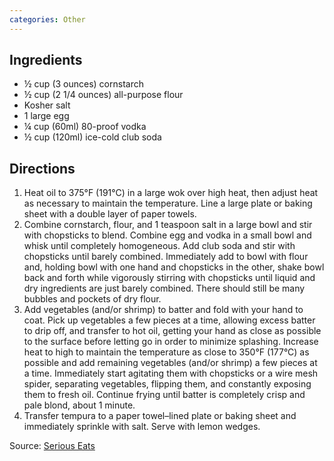 ```yaml
---
categories: Other
---
```


## Ingredients

 - &frac12; cup (3 ounces) cornstarch
 - &frac12; cup (2 1/4 ounces) all-purpose flour
 - Kosher salt
 - 1 large egg
 - &frac14; cup (60ml) 80-proof vodka
 - &frac12; cup (120ml) ice-cold club soda

## Directions

1. Heat oil to 375°F (191°C) in a large wok over high heat, then adjust heat as necessary to maintain the temperature. Line a large plate or baking sheet with a double layer of paper towels.
2. Combine cornstarch, flour, and 1 teaspoon salt in a large bowl and stir with chopsticks to blend. Combine egg and vodka in a small bowl and whisk until completely homogeneous. Add club soda and stir with chopsticks until barely combined. Immediately add to bowl with flour and, holding bowl with one hand and chopsticks in the other, shake bowl back and forth while vigorously stirring with chopsticks until liquid and dry ingredients are just barely combined. There should still be many bubbles and pockets of dry flour.
3. Add vegetables (and/or shrimp) to batter and fold with your hand to coat. Pick up vegetables a few pieces at a time, allowing excess batter to drip off, and transfer to hot oil, getting your hand as close as possible to the surface before letting go in order to minimize splashing. Increase heat to high to maintain the temperature as close to 350°F (177°C) as possible and add remaining vegetables (and/or shrimp) a few pieces at a time. Immediately start agitating them with chopsticks or a wire mesh spider, separating vegetables, flipping them, and constantly exposing them to fresh oil. Continue frying until batter is completely crisp and pale blond, about 1 minute.
4. Transfer tempura to a paper towel–lined plate or baking sheet and immediately sprinkle with salt. Serve with lemon wedges.

Source: [Serious Eats](http://www.seriouseats.com/recipes/2017/09/the-food-lab-tempura-vegetables-shrimp-recipe.html)

